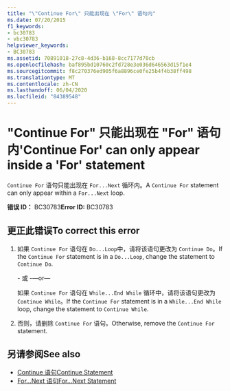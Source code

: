 ```yaml
---
title: "\"Continue For\" 只能出现在 \"For\" 语句内"
ms.date: 07/20/2015
f1_keywords:
- bc30783
- vbc30783
helpviewer_keywords:
- BC30783
ms.assetid: 70891018-27c8-4d36-b168-8cc7177d70cb
ms.openlocfilehash: baf895bd10760c2fd728e3e036d646563d15f1e4
ms.sourcegitcommit: f8c270376ed905f6a8896ce0fe25b4f4b38ff498
ms.translationtype: MT
ms.contentlocale: zh-CN
ms.lasthandoff: 06/04/2020
ms.locfileid: "84389548"
---
```

# <a name="continue-for-can-only-appear-inside-a-for-statement"></a><span data-ttu-id="933c4-102">"Continue For" 只能出现在 "For" 语句内</span><span class="sxs-lookup"><span data-stu-id="933c4-102">'Continue For' can only appear inside a 'For' statement</span></span>
<span data-ttu-id="933c4-103">`Continue For` 语句只能出现在 `For...Next` 循环内。</span><span class="sxs-lookup"><span data-stu-id="933c4-103">A `Continue For` statement can only appear within a `For...Next` loop.</span></span>  
  
 <span data-ttu-id="933c4-104">**错误 ID：** BC30783</span><span class="sxs-lookup"><span data-stu-id="933c4-104">**Error ID:** BC30783</span></span>  
  
## <a name="to-correct-this-error"></a><span data-ttu-id="933c4-105">更正此错误</span><span class="sxs-lookup"><span data-stu-id="933c4-105">To correct this error</span></span>  
  
1. <span data-ttu-id="933c4-106">如果 `Continue For` 语句在 `Do...Loop`中，请将该语句更改为 `Continue Do`。</span><span class="sxs-lookup"><span data-stu-id="933c4-106">If the `Continue For` statement is in a `Do...Loop`, change the statement to `Continue Do`.</span></span>  
  
     <span data-ttu-id="933c4-107">\- 或 -</span><span class="sxs-lookup"><span data-stu-id="933c4-107">—or—</span></span>  
  
     <span data-ttu-id="933c4-108">如果 `Continue For` 语句在 `While...End While` 循环中，请将该语句更改为 `Continue While`。</span><span class="sxs-lookup"><span data-stu-id="933c4-108">If the `Continue For` statement is in a `While...End While` loop, change the statement to `Continue While`.</span></span>  
  
2. <span data-ttu-id="933c4-109">否则，请删除 `Continue For` 语句。</span><span class="sxs-lookup"><span data-stu-id="933c4-109">Otherwise, remove the `Continue For` statement.</span></span>  
  
## <a name="see-also"></a><span data-ttu-id="933c4-110">另请参阅</span><span class="sxs-lookup"><span data-stu-id="933c4-110">See also</span></span>

- [<span data-ttu-id="933c4-111">Continue 语句</span><span class="sxs-lookup"><span data-stu-id="933c4-111">Continue Statement</span></span>](../language-reference/statements/continue-statement.md)
- [<span data-ttu-id="933c4-112">For...Next 语句</span><span class="sxs-lookup"><span data-stu-id="933c4-112">For...Next Statement</span></span>](../language-reference/statements/for-next-statement.md)
